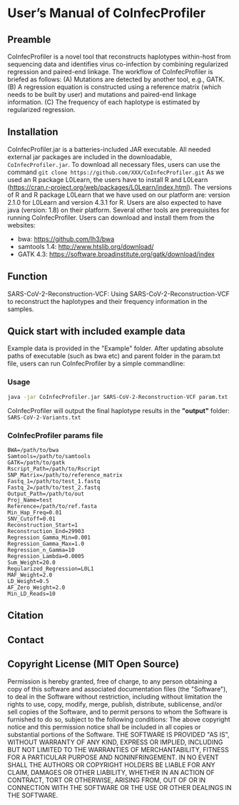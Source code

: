 # User’s Manual of CoInfecProfiler

## Preamble
CoInfecProfiler is a novel tool that reconstructs haplotypes within-host from sequencing data and identifies virus co-infection by combining regularized regression and paired-end linkage. The workflow of CoInfecProfiler is briefed as follows: (A) Mutations are detected by another tool, e.g., GATK. (B) A regression equation is constructed using a reference matrix (which needs to be built by user) and mutations and paired-end linkage information. (C) The frequency of each haplotype is estimated by regularized regression.

## Installation
CoInfecProfiler.jar is a batteries-included JAR executable. All needed external jar packages are included in the downloadable, `CoInfecProfiler.jar`. To download all necessary files, users can use the command `git clone https://github.com/XXX/CoInfecProfiler.git` As we used an R package L0Learn, the users have to install R and L0Learn (https://cran.r-project.org/web/packages/L0Learn/index.html). The versions of R and R package L0Learn that we have used on our platform are: version 2.1.0 for L0Learn and version 4.3.1 for R. Users are also expected to have java (version: 1.8) on their platform.
Several other tools are prerequisites for running CoInfecProfiler. Users can download and install them from the websites:

- bwa: https://github.com/lh3/bwa
- samtools 1.4: http://www.htslib.org/download/
- GATK 4.3: https://software.broadinstitute.org/gatk/download/index

## Function
SARS-CoV-2-Reconstruction-VCF: Using SARS-CoV-2-Reconstruction-VCF to reconstruct the haplotypes and their frequency information in the samples.

## Quick start with included example data
Example data is provided in the "Example" folder. After updating absolute paths of executable (such as bwa etc) and parent folder in the param.txt file, users can run CoInfecProfiler by a simple commandline:

### Usage

``` bash
java -jar CoInfecProfiler.jar SARS-CoV-2-Reconstruction-VCF param.txt
```

CoInfecProfiler will output the final haplotype results in the **"output"** folder: `SARS-CoV-2-Variants.txt`

### CoInfecProfiler params file
```
BWA=/path/to/bwa
Samtools=/path/to/samtools
GATK=/path/to/gatk
Rscript_Path=/path/to/Rscript
SNP_Matrix=/path/to/reference_matrix
Fastq_1=/path/to/test_1.fastq
Fastq_2=/path/to/test_2.fastq
Output_Path=/path/to/out
Proj_Name=test
Reference=/path/to/ref.fasta
Min_Hap_Freq=0.01
SNV_Cutoff=0.01
Reconstruction_Start=1
Reconstruction_End=29903
Regression_Gamma_Min=0.001
Regression_Gamma_Max=1.0
Regression_n_Gamma=10
Regression_Lambda=0.0005
Sum_Weight=20.0
Regularized_Regression=L0L1
MAF_Weight=2.0
LD_Weight=0.5
AF_Zero_Weight=2.0
Min_LD_Reads=10
```
## Citation

## Contact

## Copyright License (MIT Open Source)
Permission is hereby granted, free of charge, to any person obtaining a copy of this software and associated documentation files (the "Software"), to deal in the Software without restriction, including without limitation the rights to use, copy, modify, merge, publish, distribute, sublicense, and/or sell copies of the Software, and to permit persons to whom the Software is furnished to do so, subject to the following conditions:
The above copyright notice and this permission notice shall be included in all copies or substantial portions of the Software. THE SOFTWARE IS PROVIDED "AS IS", WITHOUT WARRANTY OF ANY KIND, EXPRESS OR IMPLIED, INCLUDING BUT NOT LIMITED TO THE WARRANTIES OF MERCHANTABILITY, FITNESS FOR A PARTICULAR PURPOSE AND NONINFRINGEMENT. IN NO EVENT SHALL THE AUTHORS OR COPYRIGHT HOLDERS BE LIABLE FOR ANY CLAIM, DAMAGES OR OTHER LIABILITY, WHETHER IN AN ACTION OF CONTRACT, TORT OR OTHERWISE, ARISING FROM, OUT OF OR IN CONNECTION WITH THE SOFTWARE OR THE USE OR OTHER DEALINGS IN THE SOFTWARE.
